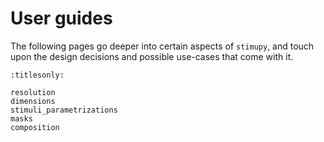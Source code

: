 # User guides

The following pages go deeper into certain aspects of `stimupy`,
and touch upon the design decisions and possible use-cases that come with it.


```{toctree}
:titlesonly:

resolution
dimensions
stimuli_parametrizations
masks
composition
```